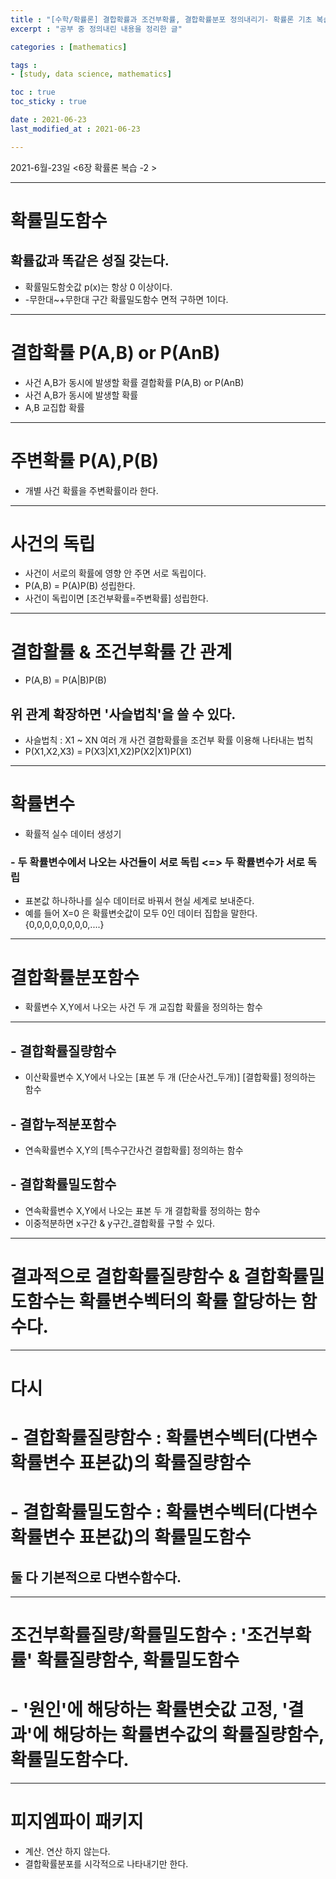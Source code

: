 ```yaml
---
title : "[수학/확률론] 결합확률과 조건부확률, 결합확률분포 정의내리기- 확률론 기초 복습 (2)"
excerpt : "공부 중 정의내린 내용을 정리한 글"

categories : [mathematics]

tags : 
- [study, data science, mathematics]

toc : true 
toc_sticky : true 

date : 2021-06-23
last_modified_at : 2021-06-23

---
```

2021-6월-23일 <6장 확률론 복습 -2 >

---
# 확률밀도함수
## 확률값과 똑같은 성질 갖는다. 
- 확률밀도함숫값 p(x)는 항상 0 이상이다. 
- -무한대~+무한대 구간 확률밀도함수 면적 구하면 1이다. 

---

# 결합확률 P(A,B) or P(AnB)
- 사건 A,B가 동시에 발생할 확률
결합확률 P(A,B) or P(AnB)
- 사건 A,B가 동시에 발생할 확률
- A,B 교집합 확률

---

# 주변확률 P(A),P(B)
- 개별 사건 확률을 주변확률이라 한다. 

---


# 사건의 독립 
- 사건이 서로의 확률에 영향 안 주면 서로 독립이다. 
- P(A,B) = P(A)P(B) 성립한다. 
- 사건이 독립이면 [조건부확률=주변확률] 성립한다.

---

# 결합활률 & 조건부확률 간 관계 
- P(A,B) = P(A|B)P(B)
## 위 관계 확장하면 '사슬법칙'을 쓸 수 있다. 
- 사슬법칙 : X1 ~ XN 여러 개 사건 결합확률을 조건부 확률 이용해 나타내는 법칙 
- P(X1,X2,X3) = P(X3|X1,X2)P(X2|X1)P(X1)

---

# 확률변수 
- 확률적 실수 데이터 생성기 
### - 두 확률변수에서 나오는 사건들이 서로 독립 <=> 두 확률변수가 서로 독립
- 표본값 하나하나를 실수 데이터로 바꿔서 현실 세계로 보내준다.
- 예를 들어 X=0 은 확률변숫값이 모두 0인 데이터 집합을 말한다. {0,0,0,0,0,0,0,0,....}

---


# 결합확률분포함수 
- 확률변수 X,Y에서 나오는 사건 두 개 교집합 확률을 정의하는 함수


---
## - 결합확률질량함수 
- 이산확률변수 X,Y에서 나오는 [표본 두 개 (단순사건_두개)] [결합확률] 정의하는 함수
## - 결합누적분포함수
- 연속확률변수 X,Y의 [특수구간사건 결합확률] 정의하는 함수
## - 결합확률밀도함수
- 연속확률변수 X,Y에서 나오는 표본 두 개 결합확률 정의하는 함수
- 이중적분하면 x구간 & y구간_결합확률 구할 수 있다. 

---
# 결과적으로 결합확률질량함수 & 결합확률밀도함수는 확률변수벡터의 확률 할당하는 함수다. 

---


# 다시 
# - 결합확률질량함수 : 확률변수벡터(다변수확률변수 표본값)의 확률질량함수
# - 결합확률밀도함수 : 확률변수벡터(다변수확률변수 표본값)의 확률밀도함수
## 둘 다 기본적으로 다변수함수다. 


---
# 조건부확률질량/확률밀도함수 : '조건부확률' 확률질량함수, 확률밀도함수
# - '원인'에 해당하는 확률변숫값 고정, '결과'에 해당하는 확률변수값의 확률질량함수, 확률밀도함수다. 

---

# 피지엠파이 패키지 
- 계산. 연산 하지 않는다. 
- 결합확률분포를 시각적으로 나타내기만 한다. 


